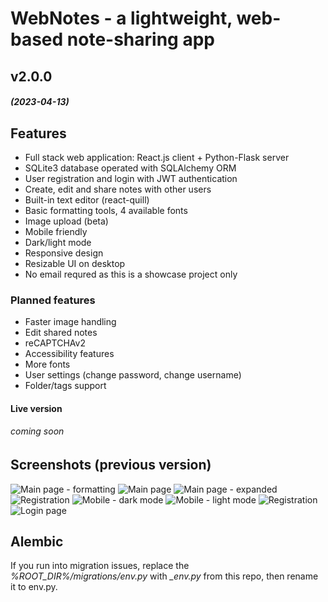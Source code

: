 # WebNotes - a lightweight, web-based note-sharing app

## v2.0.0  
##### (2023-04-13)

## Features
- Full stack web application: React.js client + Python-Flask server
- SQLite3 database operated with SQLAlchemy ORM
- User registration and login with JWT authentication
- Create, edit and share notes with other users
- Built-in text editor (react-quill)
- Basic formatting tools, 4 available fonts
- Image upload (beta)
- Mobile friendly
- Dark/light mode
- Responsive design
- Resizable UI on desktop
- No email requred as this is a showcase project only


### Planned features
- Faster image handling
- Edit shared notes
- reCAPTCHAv2
- Accessibility features
- More fonts
- User settings (change password, change username)
- Folder/tags support

#### Live version 
###### coming soon

## Screenshots (previous version)
![Main page - formatting](https://i.imgur.com/X5u8fwc.png)
![Main page](https://i.imgur.com/7j2kTKp.png)
![Main page - expanded](https://i.imgur.com/y2Gnp6t.png)
![Registration](https://i.imgur.com/5Kdv79b.png)
![Mobile - dark mode](https://i.imgur.com/jCAIEMk.png)
![Mobile - light mode](https://i.imgur.com/WdTfAh3.png)
![Registration](https://i.imgur.com/ySbpyox.png)
![Login page](https://i.imgur.com/3ddmlIu.png)

## Alembic

If you run into migration issues, replace the *%ROOT_DIR%/migrations/env.py* with *_env.py* from this repo, then rename it to env.py.



